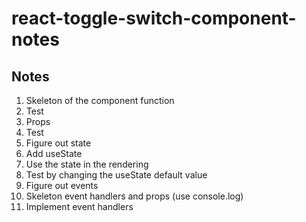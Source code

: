 # react-toggle-switch-component-notes

## Notes

1. Skeleton of the component function
2. Test
3. Props
4. Test
5. Figure out state
6. Add useState
7. Use the state in the rendering
8. Test by changing the useState default value
9. Figure out events
10. Skeleton event handlers and props (use console.log)
11. Implement event handlers
